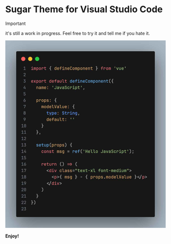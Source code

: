 # Sugar Theme for Visual Studio Code

> [!IMPORTANT]
> it's still a work in progress. Feel free to try it and tell me if you hate it.

![](./snapshot/dark.png)

**Enjoy!**
